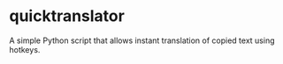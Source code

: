 # quicktranslator
A simple Python script that allows instant translation of copied text using hotkeys.
